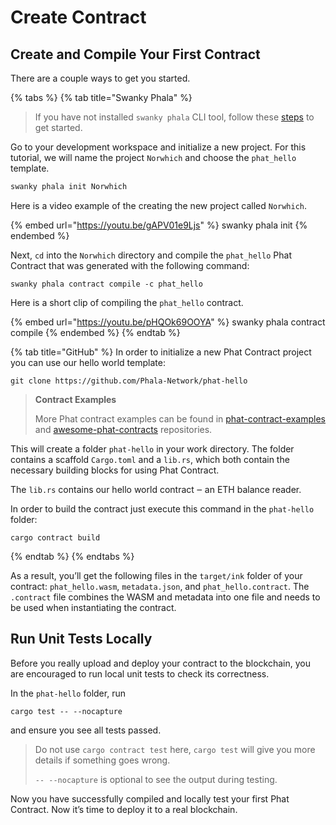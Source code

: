 # Create Contract

## Create and Compile Your First Contract <a href="#create-and-compile-your-first-contract" id="create-and-compile-your-first-contract"></a>

There are a couple ways to get you started.

{% tabs %}
{% tab title="Swanky Phala" %}
> If you have not installed `swanky phala` CLI tool, follow these [steps](../swanky-phala-cli-tool.md) to get started.

Go to your development workspace and initialize a new project. For this tutorial, we will name the project `Norwhich` and choose the `phat_hello` template.

```bash
swanky phala init Norwhich
```

Here is a video example of the creating the new project called `Norwhich`.

{% embed url="https://youtu.be/gAPV01e9Ljs" %}
swanky phala init
{% endembed %}

Next, `cd` into the `Norwhich` directory and compile the `phat_hello` Phat Contract that was generated with the following command:

```
swanky phala contract compile -c phat_hello
```

Here is a short clip of compiling the `phat_hello` contract.

{% embed url="https://youtu.be/pHQOk69OOYA" %}
swanky phala contract compile
{% endembed %}
{% endtab %}

{% tab title="GitHub" %}
In order to initialize a new Phat Contract project you can use our hello world template:

```
git clone https://github.com/Phala-Network/phat-hello
```

> **Contract Examples**
>
> More Phat contract examples can be found in [phat-contract-examples](https://github.com/Phala-Network/phat-contract-examples) and [awesome-phat-contracts](<../../.gitbook/assets/awesome phat contracts (1)>) repositories.

This will create a folder `phat-hello` in your work directory. The folder contains a scaffold `Cargo.toml` and a `lib.rs`, which both contain the necessary building blocks for using Phat Contract.

The `lib.rs` contains our hello world contract ‒ an ETH balance reader.

In order to build the contract just execute this command in the `phat-hello` folder:

```
cargo contract build
```
{% endtab %}
{% endtabs %}

As a result, you’ll get the following files in the `target/ink` folder of your contract: `phat_hello.wasm`, `metadata.json`, and `phat_hello.contract`. The `.contract` file combines the WASM and metadata into one file and needs to be used when instantiating the contract.

## Run Unit Tests Locally <a href="#run-unit-tests-locally" id="run-unit-tests-locally"></a>

Before you really upload and deploy your contract to the blockchain, you are encouraged to run local unit tests to check its correctness.

In the `phat-hello` folder, run

```
cargo test -- --nocapture
```

and ensure you see all tests passed.

> Do not use `cargo contract test` here, `cargo test` will give you more details if something goes wrong.
>
> `-- --nocapture` is optional to see the output during testing.

Now you have successfully compiled and locally test your first Phat Contract. Now it’s time to deploy it to a real blockchain.
